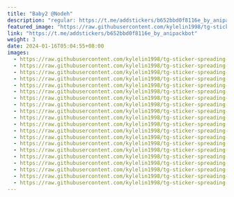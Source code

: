 ```yaml
---
title: "Baby2 @Nodeh"
description: "regular: https://t.me/addstickers/b652bbd0f8116e_by_anipackbot"
featured_image: "https://raw.githubusercontent.com/kylelin1998/tg-sticker-spreading-worldwide-images/main/img/56e85162-dfa2-4683-9793-a0904f5c121b.jpg"
link: "https://t.me/addstickers/b652bbd0f8116e_by_anipackbot"
weight: 3
date: 2024-01-16T05:04:55+08:00
images:
  - https://raw.githubusercontent.com/kylelin1998/tg-sticker-spreading-worldwide-images/main/img/56e85162-dfa2-4683-9793-a0904f5c121b.jpg
  - https://raw.githubusercontent.com/kylelin1998/tg-sticker-spreading-worldwide-images/main/img/0f24f388-5c22-4e23-bdbe-03d44fd9752b.jpg
  - https://raw.githubusercontent.com/kylelin1998/tg-sticker-spreading-worldwide-images/main/img/b68556db-1f8c-4327-83c1-973c30254c23.jpg
  - https://raw.githubusercontent.com/kylelin1998/tg-sticker-spreading-worldwide-images/main/img/d38642db-9d2d-417e-b204-af44fa7d67e3.jpg
  - https://raw.githubusercontent.com/kylelin1998/tg-sticker-spreading-worldwide-images/main/img/9e2a6dcc-f8a4-4920-bdfe-d33a8391745d.jpg
  - https://raw.githubusercontent.com/kylelin1998/tg-sticker-spreading-worldwide-images/main/img/be283c93-3e87-45a8-8c65-8b938830eb79.jpg
  - https://raw.githubusercontent.com/kylelin1998/tg-sticker-spreading-worldwide-images/main/img/5d1a5f86-e536-4f99-acd0-76ad5c5ba4c4.jpg
  - https://raw.githubusercontent.com/kylelin1998/tg-sticker-spreading-worldwide-images/main/img/3ba1b2ed-7021-4572-b3ef-c257afbc7292.jpg
  - https://raw.githubusercontent.com/kylelin1998/tg-sticker-spreading-worldwide-images/main/img/e0379226-aab3-4ff9-aa1c-17b8b19e6b4e.jpg
  - https://raw.githubusercontent.com/kylelin1998/tg-sticker-spreading-worldwide-images/main/img/d35b55a0-56d4-4218-b664-5aadc8a1c201.jpg
  - https://raw.githubusercontent.com/kylelin1998/tg-sticker-spreading-worldwide-images/main/img/576ac632-c733-4a21-a6be-67915d42d86d.jpg
  - https://raw.githubusercontent.com/kylelin1998/tg-sticker-spreading-worldwide-images/main/img/3e503fea-e244-4b6d-afe6-147802a474a8.jpg
  - https://raw.githubusercontent.com/kylelin1998/tg-sticker-spreading-worldwide-images/main/img/5bfb18ad-29e6-4c90-a8bb-9f027aea7063.jpg
  - https://raw.githubusercontent.com/kylelin1998/tg-sticker-spreading-worldwide-images/main/img/06fcbb29-1cec-44f0-ac8d-fbcdcc46316b.jpg
  - https://raw.githubusercontent.com/kylelin1998/tg-sticker-spreading-worldwide-images/main/img/a42cac65-a0b5-4eca-b815-ffaf453757a7.jpg
  - https://raw.githubusercontent.com/kylelin1998/tg-sticker-spreading-worldwide-images/main/img/deb9846e-cb6d-4174-b209-25b39fbe19ce.jpg
  - https://raw.githubusercontent.com/kylelin1998/tg-sticker-spreading-worldwide-images/main/img/c4e7d35a-2fc2-4b80-b2c8-837995f5e26d.jpg
  - https://raw.githubusercontent.com/kylelin1998/tg-sticker-spreading-worldwide-images/main/img/35ab4277-82ab-48e2-b2ff-f59ca6b35955.jpg
  - https://raw.githubusercontent.com/kylelin1998/tg-sticker-spreading-worldwide-images/main/img/7a910bc7-6c67-4c8a-a4ad-8143b050b5ca.jpg
  - https://raw.githubusercontent.com/kylelin1998/tg-sticker-spreading-worldwide-images/main/img/b577dce6-4201-42d4-bd3d-eb54b2d6943f.jpg
---
```

